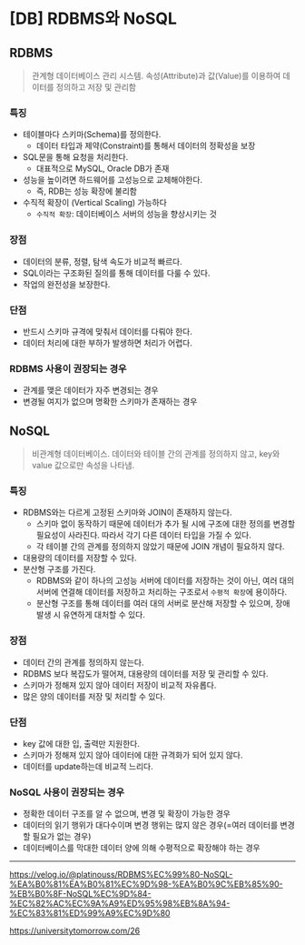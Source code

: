 # [DB] RDBMS와 NoSQL

## RDBMS

> 관계형 데이터베이스 관리 시스템.
> 속성(Attribute)과 값(Value)를 이용하여 데이터를 정의하고 저장 및 관리함

### 특징

- 테이블마다 스키마(Schema)를 정의한다.
  - 데이터 타입과 제약(Constraint)를 통해서 데이터의 정확성을 보장
- SQL문을 통해 요청을 처리한다.
  - 대표적으로 MySQL, Oracle DB가 존재
- 성능을 높이려면 하드웨어를 고성능으로 교체해야한다.
  - 즉, RDB는 성능 확장에 불리함
- 수직적 확장이 (Vertical Scaling) 가능하다
  - `수직적 확장`: 데이터베이스 서버의 성능을 향상시키는 것

### 장점

- 데이터의 분류, 정렬, 탐색 속도가 비교적 빠르다.
- SQL이라는 구조화된 질의를 통해 데이터를 다룰 수 있다.
- 작업의 완전성을 보장한다.

### 단점

- 반드시 스키마 규격에 맞춰서 데이터를 다뤄야 한다.
- 데이터 처리에 대한 부하가 발생하면 처리가 어렵다.

### RDBMS 사용이 권장되는 경우

- 관계를 맺은 데이터가 자주 변경되는 경우
- 변경될 여지가 없으며 명확한 스키마가 존재하는 경우

## NoSQL

> 비관계형 데이터베이스.
> 데이터와 테이블 간의 관계를 정의하지 않고, key와 value 값으로만 속성을 나타냄.

### 특징

- RDBMS와는 다르게 고정된 스키마와 JOIN이 존재하지 않는다.
  - 스키마 없이 동작하기 때문에 데이터가 추가 될 시에 구조에 대한 정의를 변경할 필요성이 사라진다. 따라서 각기 다른 데이터 타입을 가질 수 있다.
  - 각 테이블 간의 관계를 정의하지 않았기 때문에 JOIN 개념이 필요하지 않다.
- 대용량의 데이터를 저장할 수 있다.
- 분산형 구조를 가진다.
  - RDBMS와 같이 하나의 고성능 서버에 데이터를 저장하는 것이 아닌, 여러 대의 서버에 연결해 데이터를 저장하고 처리하는 구조로서 `수평적 확장`에 용이하다.
  - 분산형 구조를 통해 데이터를 여러 대의 서버로 분산해 저장할 수 있으며, 장애 발생 시 유연하게 대처할 수 있다.

### 장점

- 데이터 간의 관계를 정의하지 않는다.
- RDBMS 보다 복잡도가 떨어져, 대용량의 데이터를 저장 및 관리할 수 있다.
- 스키마가 정해져 있지 않아 데이터 저장이 비교적 자유롭다.
- 많은 양의 데이터를 저장 및 처리할 수 있다.

### 단점

- key 값에 대한 입, 출력만 지원한다.
- 스키마가 정해져 있지 않아 데이터에 대한 규격화가 되어 있지 않다.
- 데이터를 update하는데 비교적 느리다.

### NoSQL 사용이 권장되는 경우

- 정확한 데이터 구조를 알 수 없으며, 변경 및 확장이 가능한 경우
- 데이터의 읽기 행위가 대다수이며 변경 행위는 많지 않은 경우(=여러 데이터를 변경할 필요가 없는 경우)
- 데이터베이스를 막대한 데이터 양에 의해 수평적으로 확장해야 하는 경우
---
https://velog.io/@platinouss/RDBMS%EC%99%80-NoSQL-%EA%B0%81%EA%B0%81%EC%9D%98-%EA%B0%9C%EB%85%90-%EB%B0%8F-NoSQL%EC%9D%84-%EC%82%AC%EC%9A%A9%ED%95%98%EB%8A%94-%EC%83%81%ED%99%A9%EC%9D%80

https://universitytomorrow.com/26
